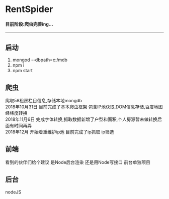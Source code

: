 # RentSpider 

#### 目前阶段:爬虫完善ing...  
---
## 启动
1. mongod --dbpath=c:/mdb
2. npm i 
3. npm start 

## 爬虫
爬取58租房栏目信息,存储本地mongdb  
2018年10月31日 目前完成了基本爬虫框架 包含IP池获取,DOM信息存储,百度地图经纬度转换  
2018年11月6日 完成字体转换,抓取数据新增了户型和面积,个人房源暂未做转换后面有时间再弄  
2018年12月 开始着重维护ip池 目前完成了ip抓取 ip筛选

## 前端
看到的伙伴们给个建议  是Node后台渲染 还是用Node写接口  前台单独项目
## 后台
nodeJS
